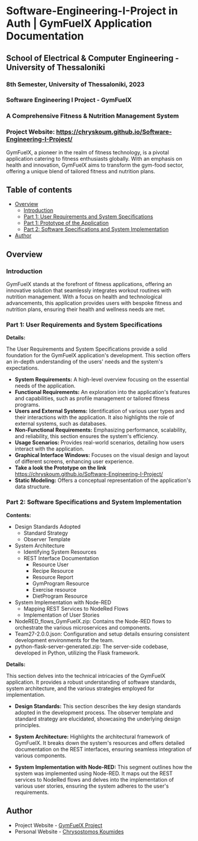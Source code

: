 # Software-Engineering-I-Project in Auth | GymFuelX Application Documentation

## School of Electrical & Computer Engineering - University of Thessaloniki

### 8th Semester, University of Thessaloniki, 2023

### Software Engineering I Project - GymFuelX

### A Comprehensive Fitness & Nutrition Management System

### Project Website: https://chryskoum.github.io/Software-Engineering-I-Project/

GymFuelX, a pioneer in the realm of fitness technology, is a pivotal application catering to fitness enthusiasts globally. With an emphasis on health and innovation, GymFuelX aims to transform the gym-food sector, offering a unique blend of tailored fitness and nutrition plans.

## Table of contents

- [Overview](#overview)
  - [Introduction](#introduction)
  - [Part 1: User Requirements and System Specifications](#part-1-user-requirements-and-system-specifications)
  - [Part 1: Prototype of the Application](https://chryskoum.github.io/Software-Engineering-I-Project)
  - [Part 2: Software Specifications and System Implementation](#part-2-software-specifications-and-system-implementation)
- [Author](#author)

## Overview

### Introduction

GymFuelX stands at the forefront of fitness applications, offering an innovative solution that seamlessly integrates workout routines with nutrition management. With a focus on health and technological advancements, this application provides users with bespoke fitness and nutrition plans, ensuring their health and wellness needs are met.

### Part 1: User Requirements and System Specifications

**Details:**

The User Requirements and System Specifications provide a solid foundation for the GymFuelX application's development. This section offers an in-depth understanding of the users' needs and the system's expectations.

- **System Requirements:** A high-level overview focusing on the essential needs of the application.
- **Functional Requirements:** An exploration into the application's features and capabilities, such as profile management or tailored fitness programs.
- **Users and External Systems:** Identification of various user types and their interactions with the application. It also highlights the role of external systems, such as databases.
- **Non-Functional Requirements:** Emphasizing performance, scalability, and reliability, this section ensures the system's efficiency.
- **Usage Scenarios:** Provides real-world scenarios, detailing how users interact with the application.
- **Graphical Interface Windows:** Focuses on the visual design and layout of different screens, enhancing user experience.
- **Take a look the Prototype on the link** https://chryskoum.github.io/Software-Engineering-I-Project/
- **Static Modeling:** Offers a conceptual representation of the application's data structure.

### Part 2: Software Specifications and System Implementation

**Contents:**

- Design Standards Adopted
  - Standard Strategy
  - Observer Template
- System Architecture
  - Identifying System Resources
  - REST Interface Documentation
    - Resource User
    - Recipe Resource
    - Resource Report
    - GymProgram Resource
    - Exercise resource
    - DietProgram Resource
- System Implementation with Node-RED
  - Mapping REST Services to NodeRed Flows
  - Implementation of User Stories
- NodeRED_flows_GymFuelX.zip: Contains the Node-RED flows to orchestrate the various microservices and components.
- Team27-2.0.0.json: Configuration and setup details ensuring consistent development environments for the team.
- python-flask-server-generated.zip: The server-side codebase, developed in Python, utilizing the Flask framework.

**Details:**

This section delves into the technical intricacies of the GymFuelX application. It provides a robust understanding of software standards, system architecture, and the various strategies employed for implementation.

- **Design Standards:** This section describes the key design standards adopted in the development process. The observer template and standard strategy are elucidated, showcasing the underlying design principles.
- **System Architecture:** Highlights the architectural framework of GymFuelX. It breaks down the system's resources and offers detailed documentation on the REST interfaces, ensuring seamless integration of various components.

- **System Implementation with Node-RED:** This segment outlines how the system was implemented using Node-RED. It maps out the REST services to NodeRed flows and delves into the implementation of various user stories, ensuring the system adheres to the user's requirements.

## Author

- Project Website - [GymFuelX Project](https://chryskoum.github.io/Software-Engineering-I-Project/)
- Personal Website - [Chrysostomos Koumides](https://chryskoum.github.io/)
